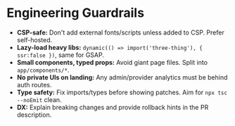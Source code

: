 # Engineering Guardrails

- **CSP-safe:** Don't add external fonts/scripts unless added to CSP. Prefer self-hosted.
- **Lazy-load heavy libs:** `dynamic(() => import('three-thing'), { ssr:false })`, same for GSAP.
- **Small components, typed props:** Avoid giant page files. Split into `app/components/*`.
- **No private UIs on landing:** Any admin/provider analytics must be behind auth routes.
- **Type safety:** Fix imports/types before showing patches. Aim for `npx tsc --noEmit` clean.
- **DX:** Explain breaking changes and provide rollback hints in the PR description.
